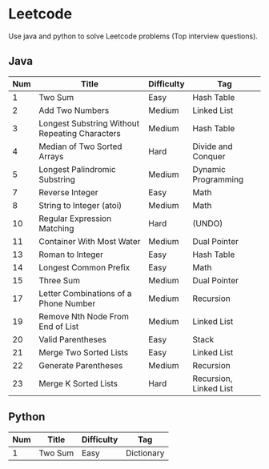 # Leetcode
Use java and python to solve Leetcode problems (Top interview questions).

## Java
| Num | Title | Difficulty | Tag |
| ------ | ------ | ------ | ------ |
| 1 | Two Sum | Easy | Hash Table |
| 2 | Add Two Numbers | Medium | Linked List |
| 3 | Longest Substring Without Repeating Characters | Medium | Hash Table |
| 4 | Median of Two Sorted Arrays | Hard | Divide and Conquer |
| 5 | Longest Palindromic Substring | Medium | Dynamic Programming |
| 7 | Reverse Integer | Easy | Math |
| 8 | String to Integer (atoi) | Medium | Math |
| 10 | Regular Expression Matching | Hard | (UNDO) |
| 11 | Container With Most Water | Medium | Dual Pointer |
| 13 | Roman to Integer | Easy | Hash Table |
| 14 | Longest Common Prefix | Easy | Math |
| 15 | Three Sum | Medium | Dual Pointer |
| 17 | Letter Combinations of a Phone Number | Medium | Recursion |
| 19 | Remove Nth Node From End of List | Medium | Linked List |
| 20 | Valid Parentheses | Easy | Stack |
| 21 | Merge Two Sorted Lists | Easy | Linked List |
| 22 | Generate Parentheses | Medium | Recursion |
| 23 | Merge K Sorted Lists | Hard | Recursion, Linked List |

## Python
| Num | Title | Difficulty | Tag |
| ------ | ------ | ------ | ------ |
| 1 | Two Sum | Easy | Dictionary |
